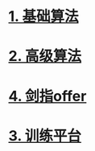# [1. 基础算法](0_primary_Algorithm/)  



# [2. 高级算法](1_advanced_Algorithm/)



# [4. 剑指offer](3_offer/)



# [3. 训练平台](2_index/)



